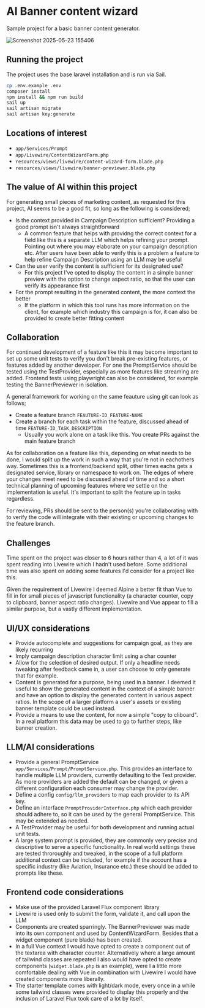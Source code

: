 # AI Banner content wizard

Sample project for a basic banner content generator.

![Screenshot 2025-05-23 155406](https://github.com/user-attachments/assets/d6471f6c-c04d-4791-8894-843c8c432f76)

## Running the project

The project uses the base laravel installation and is run via Sail.

```bash
cp .env.example .env
composer install
npm install && npm run build
sail up
sail artisan migrate
sail artisan key:generate
```

## Locations of interest

- `app/Services/Prompt`
- `app/Livewire/ContentWizardForm.php`
- `resources/views/livewire/content-wizard-form.blade.php`
- `resources/views/livewire/banner-previewer.blade.php`

## The value of AI within this project

For generating small pieces of marketing content, as requested for this project, AI seems to be a good fit, so long as the following is considered;
- Is the context provided in Campaign Description sufficient? Providing a good prompt isn't always straightforward
    - A common feature that helps with providng the correct context for a field like this is a separate LLM which helps refining your prompt. Pointing out where you may elaborate on your campaign description etc. After users have been able to verify this is a problem a feature to help refine Campaign Description using an LLM may be useful 
- Can the user verify the content is sufficient for its designated use?
    - For this project I've opted to display the content in a simple banner preview with the option to change aspect ratio, so that the user can verify its appearance first
- For the prompt resulting in the generated content, the more context the better
    - If the platform in which this tool runs has more information on the client, for example which industry this campaign is for, it can also be provided to create better fitting content
 
## Collaboration

For continued development of a feature like this it may become important to set up some unit tests to verify you don't break pre-existing features, or features added by another developer. For one the PromptService should be tested using the TestProvider, especially as more features like streaming are added. Frontend tests using playwright can also be considered, for example testing the BannerPreviewer in isolation.

A general framework for working on the same feauture using git can look as follows;
- Create a feature branch `FEAUTURE-ID_FEATURE-NAME`
- Create a branch for each task within the feature, discussed ahead of time `FEATURE-ID_TASK_DESCRIPTION`
    - Usually you work alone on a task like this. You create PRs against the main feature branch

As for collaboration on a feature like this, depending on what needs to be done, I would split up the work in such a way that you're not in eachothers way. Sometimes this is a frontend/backend split, other times eachs gets a designated service, library or namespace to work on. The edges of where your changes meet need to be discussed ahead of time and so a short technical planning of upcoming features where we settle on the implementation is useful. It's important to split the feature up in tasks regardless.

For reviewing, PRs should be sent to the person(s) you're collaborating with to verify the code will integrate with their existing or upcoming changes to the feature branch.

## Challenges

Time spent on the project was closer to 6 hours rather than 4, a lot of it was spent reading into Livewire which I hadn't used before. Some additional time was also spent on adding some features I'd consider for a project like this.

Given the requirement of Livewire I deemed Alpine a better fit than Vue to fill in for small pieces of javascript functionality (a character counter, copy to clipboard, banner aspect ratio changes). Livewire and Vue appear to fill a similar purpose, but a vastly different implementation. 

## UI/UX considerations

- Provide autocomplete and suggestions for campaign goal, as they are likely recurring
- Imply campaign description character limit using a char counter
- Allow for the selection of desired output. If only a headline needs tweaking after feedback came in, a user can choose to only generate that for example.
- Content is generated for a purpose, being used in a banner. I deemed it useful to show the generated content in the context of a simple banner and have an option to display the generated content in various aspect ratios. In the scope of a larger platform a user's assets or existing banner template could be used instead.
- Provide a means to use the content, for now a simple "copy to cliboard". In a real platform this data may be used to go to further steps, like banner creation.

## LLM/AI considerations

- Provide a general PromptService `app/Services/Prompt/PromptService.php`. This provides an interface to handle multiple LLM providers, currently defaulting to the Test provider. As more providers are added the default can be changed, or given a different configuration each consumer may change the provider.
- Define a config `config/llm_providers` to map each provider to its API key.
- Define an interface `PromptProviderInterface.php` which each provider should adhere to, so it can be used by the general PromptService. This may be extended as needed.
- A TestProvider may be useful for both development and running actual unit tests.
- A large system prompt is provided, they are commonly very precise and descriptive to serve a specific functionality. In real world settings these are tested throroughly and tweaked, in the scope of a full platform additional context can be included, for example if the account has a specific industry (like Aviation, Insurance etc.) these should be added to prompts like these.

## Frontend code considerations

- Make use of the provided Laravel Flux component library
- Livewire is used only to submit the form, validate it, and call upon the LLM
- Components are created sparringly. The BannerPreviewer was made into its own component and used by ContentWizardForm. Besides that a widget component (pure blade) has been created.
- In a full Vue context I would have opted to create a component out of the textarea with character counter. Alternatively where a large amount of tailwind classes are repeated I also would have opted to create components (`widget.blade.php` is an example), were I a little more comfortable dealing with Vue in combination with Livewire I would have created components more liberally.
- The starter template comes with light/dark mode, every once in a while some tailwind classes were provided to display this properly and the inclusion of Laravel Flux took care of a lot by itself.

